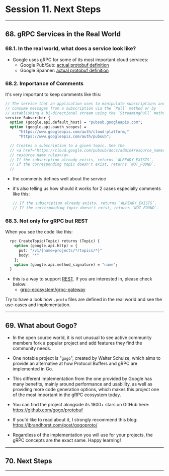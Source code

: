 # Session 11. Next Steps

---

## 68. gRPC Services in the Real World

### 68.1. In the real world, what does a service look like?

* Google uses gRPC for some of its most important cloud services:
  * Google Pub/Sub: [actual protobuf definition](https://github.com/googleapis/googleapis/blob/master/google/pubsub/v1/pubsub.proto)
  * Google Spanner: [actual protobuf definition](https://github.com/googleapis/googleapis/blob/master/google/spanner/v1/spanner.proto)

### 68.2. Importance of Comments

It's very important to keep comments like this:

```proto
// The service that an application uses to manipulate subscriptions and to
// consume messages from a subscription via the `Pull` method or by
// establishing a bi-directional stream using the `StreamingPull` method.
service Subscriber {
  option (google.api.default_host) = "pubsub.googleapis.com";
  option (google.api.oauth_scopes) =
      "https://www.googleapis.com/auth/cloud-platform,"
      "https://www.googleapis.com/auth/pubsub";

  // Creates a subscription to a given topic. See the
  // <a href="https://cloud.google.com/pubsub/docs/admin#resource_names">
  // resource name rules</a>.
  // If the subscription already exists, returns `ALREADY_EXISTS`.
  // If the corresponding topic doesn't exist, returns `NOT_FOUND`.
  //
```

* the comments defines well about the service
* it's also telling us how should it works for 2 cases especially comments like this:
  
  ```proto
  // If the subscription already exists, returns `ALREADY_EXISTS`.
  // If the corresponding topic doesn't exist, returns `NOT_FOUND`.
  ```

### 68.3. Not only for gRPC but REST

When you see the code like this:

```proto
  rpc CreateTopic(Topic) returns (Topic) {
    option (google.api.http) = {
      put: "/v1/{name=projects/*/topics/*}"
      body: "*"
    };
    option (google.api.method_signature) = "name";
  }
```

* this is a way to support [REST](https://en.wikipedia.org/wiki/Representational_state_transfer). If you are interested in, please check below:
  * [grpc-ecosystem/grpc-gateway](https://github.com/grpc-ecosystem/grpc-gateway)

Try to have a look how `.proto` files are defined in the real world and see the use-cases and implementation.

---

## 69. What about Gogo?

* In the open source world, it is not unusual to see active community members fork a popular project and add features they find the community needs.

* One notable project is "`gogo`", created by Walter Schulze, which aims to provide an alternative at how Protocol Buffers and gRPC are implemented in Go.

* This different implementation from the one provided by Google has many benefits, mainly around performance and usability, as well as providing more code generation options, which makes this project one of the most important in the gRPC ecosystem today.

* You can find the project alongside its 1800+ stars on GitHub here: https://github.com/gogo/protobuf

* If you'd like to read about it, I strongly recommend this blog: https://jbrandhorst.com/post/gogoproto/

* Regardless of the implementation you will use for your projects, the gRPC concepts are the exact same. Happy learning!

---

## 70. Next Steps

---
